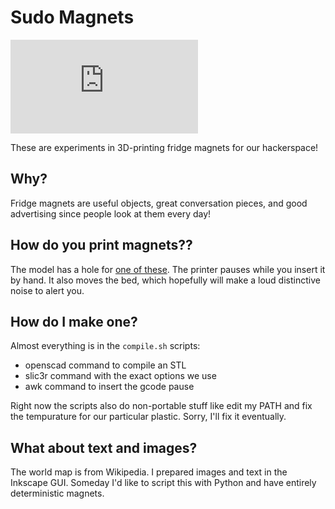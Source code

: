 # Sudo Magnets

![Hack the Planet](https://github.com/sudoroom/magnets/blob/master/world/world.stl "Hack the Planet")

These are experiments in 3D-printing fridge magnets for our hackerspace!

## Why?

Fridge magnets are useful objects, great conversation pieces, and good advertising since people look at them every day!

## How do you print magnets??

The model has a hole for [one of these](http://www.amazon.com/gp/product/B0012ATDD2/ "Is there a non-Amazon link for this?"). The printer pauses while you insert it by hand. It also moves the bed, which hopefully will make a loud distinctive noise to alert you.

## How do I make one?

Almost everything is in the `compile.sh` scripts:
* openscad command to compile an STL
* slic3r command with the exact options we use
* awk command to insert the gcode pause

Right now the scripts also do non-portable stuff like edit my PATH and fix the tempurature for our particular plastic. Sorry, I'll fix it eventually.

## What about text and images?

The world map is from Wikipedia. I prepared images and text in the Inkscape GUI. Someday I'd like to script this with Python and have entirely deterministic magnets.
